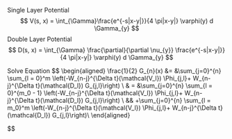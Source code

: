 Single Layer Potential
$$
V(s, x) = \int_{\Gamma}\frac{e^{-s|x-y|}}{4 \pi|x-y|} \varphi(y) d \Gamma_{y}
$$
Double Layer Potential
$$
D(s, x) = \int_{\Gamma} \frac{\partial}{\partial \nu_{y}} \frac{e^{-s|x-y|}}{4 \pi|x-y|} \varphi(y) d \Gamma_{y}
$$

Solve Equation
$$
\begin{aligned}
    \frac{1}{2} G_{n}(x) &= &\sum_{j=0}^{n} \sum_{l = 0}^m \left(-W_{n-j}^{\Delta t}(\mathcal{V_l})  \Phi_{j,l}+ W_{n-j}^{\Delta t}(\mathcal{D_l}) G_{j,l}\right) \\
& = &\sum_{j=0}^{n} \sum_{l = 0}^{m_0 - 1} \left(-W_{n-j}^{\Delta t}(\mathcal{V_l})  \Phi_{j,l}+ W_{n-j}^{\Delta t}(\mathcal{D_l}) G_{j,l}\right) \\
&& +\sum_{j=0}^{n} \sum_{l = m_0}^m \left(-W_{n-j}^{\Delta t}(\mathcal{V_l})  \Phi_{j,l}+ W_{n-j}^{\Delta t}(\mathcal{D_l}) G_{j,l}\right)\\ 
\end{aligned} 

$$
